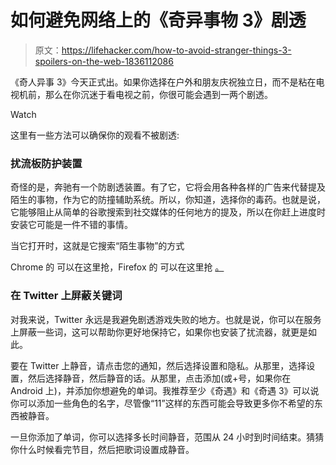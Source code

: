 # 如何避免网络上的《奇异事物 3》剧透

> 原文：<https://lifehacker.com/how-to-avoid-stranger-things-3-spoilers-on-the-web-1836112086>

《奇人异事 3》今天正式出。如果你选择在户外和朋友庆祝独立日，而不是粘在电视机前，那么在你沉迷于看电视之前，你很可能会遇到一两个剧透。

Watch

这里有一些方法可以确保你的观看不被剧透:

### 扰流板防护装置

奇怪的是，奔驰有一个防剧透装置。有了它，它将会用各种各样的广告来代替提及陌生的事物，作为它的防撞辅助系统。所以，你知道，选择你的毒药。也就是说，它能够阻止从简单的谷歌搜索到社交媒体的任何地方的提及，所以在你赶上进度时安装它可能是一件不错的事情。

当它打开时，这就是它搜索“陌生事物”的方式

Chrome 的 可以在这里抢，Firefox 的 可以在这里抢 [。](https://addons.mozilla.org/en-US/firefox/addon/spoilerpreventer/) 

### 在 Twitter 上屏蔽关键词

对我来说，Twitter 永远是我避免剧透游戏失败的地方。也就是说，你可以在服务上屏蔽一些词，这可以帮助你更好地保持它，如果你也安装了扰流器，就更是如此。

要在 Twitter 上静音，请点击您的通知，然后选择设置和隐私。从那里，选择设置，然后选择静音，然后静音的话。从那里，点击添加(或+号，如果你在 Android 上)，并添加你想避免的单词。我推荐至少《奇遇》和《奇遇 3》可以说你可以添加一些角色的名字，尽管像“11”这样的东西可能会导致更多你不希望的东西被静音。

一旦你添加了单词，你可以选择多长时间静音，范围从 24 小时到时间结束。猜猜你什么时候看完节目，然后把歌词设置成静音。